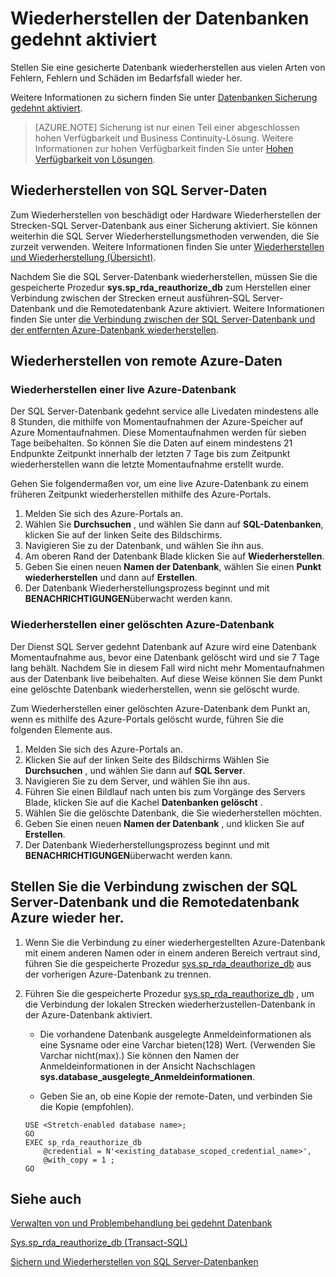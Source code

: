 <properties
    pageTitle="Wiederherstellen der Datenbanken gedehnt aktiviert | Microsoft Azure"
    description="Informationen zum Wiederherstellen von gedehnt\-Datenbanken aktiviert."
    services="sql-server-stretch-database"
    documentationCenter=""
    authors="douglaslMS"
    manager="jhubbard"
    editor=""/>

<tags
    ms.service="sql-server-stretch-database"
    ms.workload="data-management"
    ms.tgt_pltfrm="na"
    ms.devlang="na"
    ms.topic="article"
    ms.date="08/01/2016"
    ms.author="douglasl"/>

# <a name="restore-stretch-enabled-databases"></a>Wiederherstellen der Datenbanken gedehnt aktiviert

Stellen Sie eine gesicherte Datenbank wiederherstellen aus vielen Arten von Fehlern, Fehlern und Schäden im Bedarfsfall wieder her.

Weitere Informationen zu sichern finden Sie unter [Datenbanken Sicherung gedehnt aktiviert](sql-server-stretch-database-backup.md).

>   [AZURE.NOTE] Sicherung ist nur einen Teil einer abgeschlossen hohen Verfügbarkeit und Business Continuity-Lösung. Weitere Informationen zur hohen Verfügbarkeit finden Sie unter [Hohen Verfügbarkeit von Lösungen](https://msdn.microsoft.com/library/ms190202.aspx).

## <a name="restore-your-sql-server-data"></a>Wiederherstellen von SQL Server-Daten
Zum Wiederherstellen von beschädigt oder Hardware Wiederherstellen der Strecken\-SQL Server-Datenbank aus einer Sicherung aktiviert. Sie können weiterhin die SQL Server Wiederherstellungsmethoden verwenden, die Sie zurzeit verwenden. Weitere Informationen finden Sie unter [Wiederherstellen und Wiederherstellung (Übersicht)](https://msdn.microsoft.com/library/ms191253.aspx).

Nachdem Sie die SQL Server-Datenbank wiederherstellen, müssen Sie die gespeicherte Prozedur **sys.sp_rda_reauthorize_db** zum Herstellen einer Verbindung zwischen der Strecken erneut ausführen\-SQL Server-Datenbank und die Remotedatenbank Azure aktiviert. Weitere Informationen finden Sie unter [die Verbindung zwischen der SQL Server-Datenbank und der entfernten Azure-Datenbank wiederherstellen](#restore-the-connection-between-the-sql-server-database-and-the-remote-azure-database).

## <a name="restore-your-remote-azure-data"></a>Wiederherstellen von remote Azure-Daten

### <a name="recover-a-live-azure-database"></a>Wiederherstellen einer live Azure-Datenbank
Der SQL Server-Datenbank gedehnt service alle Livedaten mindestens alle 8 Stunden, die mithilfe von Momentaufnahmen der Azure-Speicher auf Azure Momentaufnahmen. Diese Momentaufnahmen werden für sieben Tage beibehalten. So können Sie die Daten auf einem mindestens 21 Endpunkte Zeitpunkt innerhalb der letzten 7 Tage bis zum Zeitpunkt wiederherstellen wann die letzte Momentaufnahme erstellt wurde.

Gehen Sie folgendermaßen vor, um eine live Azure-Datenbank zu einem früheren Zeitpunkt wiederherstellen mithilfe des Azure-Portals.

1. Melden Sie sich des Azure-Portals an.
2. Wählen Sie **Durchsuchen** , und wählen Sie dann auf **SQL-Datenbanken**, klicken Sie auf der linken Seite des Bildschirms.
3. Navigieren Sie zu der Datenbank, und wählen Sie ihn aus.
4. Am oberen Rand der Datenbank Blade klicken Sie auf **Wiederherstellen**.
5. Geben Sie einen neuen **Namen der Datenbank**, wählen Sie einen **Punkt wiederherstellen** und dann auf **Erstellen**.
6. Der Datenbank Wiederherstellungsprozess beginnt und mit **BENACHRICHTIGUNGEN**überwacht werden kann.

### <a name="recover-a-deleted-azure-database"></a>Wiederherstellen einer gelöschten Azure-Datenbank
Der Dienst SQL Server gedehnt Datenbank auf Azure wird eine Datenbank Momentaufnahme aus, bevor eine Datenbank gelöscht wird und sie 7 Tage lang behält. Nachdem Sie in diesem Fall wird nicht mehr Momentaufnahmen aus der Datenbank live beibehalten. Auf diese Weise können Sie dem Punkt eine gelöschte Datenbank wiederherstellen, wenn sie gelöscht wurde.

Zum Wiederherstellen einer gelöschten Azure-Datenbank dem Punkt an, wenn es mithilfe des Azure-Portals gelöscht wurde, führen Sie die folgenden Elemente aus.

1. Melden Sie sich des Azure-Portals an.
2. Klicken Sie auf der linken Seite des Bildschirms Wählen Sie **Durchsuchen** , und wählen Sie dann auf **SQL Server**.
3. Navigieren Sie zu dem Server, und wählen Sie ihn aus.
4. Führen Sie einen Bildlauf nach unten bis zum Vorgänge des Servers Blade, klicken Sie auf die Kachel **Datenbanken gelöscht** .
5. Wählen Sie die gelöschte Datenbank, die Sie wiederherstellen möchten.
5. Geben Sie einen neuen **Namen der Datenbank** , und klicken Sie auf **Erstellen**.
6. Der Datenbank Wiederherstellungsprozess beginnt und mit **BENACHRICHTIGUNGEN**überwacht werden kann.

## <a name="restore-the-connection-between-the-sql-server-database-and-the-remote-azure-database"></a>Stellen Sie die Verbindung zwischen der SQL Server-Datenbank und die Remotedatenbank Azure wieder her.

1.  Wenn Sie die Verbindung zu einer wiederhergestellten Azure-Datenbank mit einem anderen Namen oder in einem anderen Bereich vertraut sind, führen Sie die gespeicherte Prozedur [sys.sp_rda_deauthorize_db](https://msdn.microsoft.com/library/mt703716.aspx) aus der vorherigen Azure-Datenbank zu trennen.  

2.  Führen Sie die gespeicherte Prozedur [sys.sp_rda_reauthorize_db](https://msdn.microsoft.com/library/mt131016.aspx) , um die Verbindung der lokalen Strecken wiederherzustellen\-Datenbank in der Azure-Datenbank aktiviert.  

    -   Die vorhandene Datenbank ausgelegte Anmeldeinformationen als eine Sysname oder eine Varchar bieten\(128\) Wert. \(Verwenden Sie Varchar nicht\(max\).\) Sie können den Namen der Anmeldeinformationen in der Ansicht Nachschlagen **sys.database\_ausgelegte\_Anmeldeinformationen**.  

    -   Geben Sie an, ob eine Kopie der remote-Daten, und verbinden Sie die Kopie (empfohlen).  

    ```tsql  
    USE <Stretch-enabled database name>;
    GO
    EXEC sp_rda_reauthorize_db
        @credential = N'<existing_database_scoped_credential_name>',
        @with_copy = 1 ;  
    GO
    ```  

## <a name="see-also"></a>Siehe auch

[Verwalten von und Problembehandlung bei gedehnt Datenbank](sql-server-stretch-database-manage.md)

[Sys.sp_rda_reauthorize_db (Transact-SQL)](https://msdn.microsoft.com/library/mt131016.aspx)

[Sichern und Wiederherstellen von SQL Server-Datenbanken](https://msdn.microsoft.com/library/ms187048.aspx)
